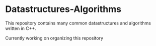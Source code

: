 # Datastructures-Algorithms
This repository contains many common datastructures and algorithms written in C++.

Currently working on organizing this repository
